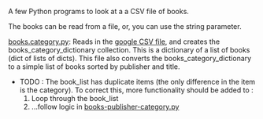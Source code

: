 A few Python programs to look at a a CSV file of books.

The books can be read from a file, or, you can use the string parameter.

[books.category.py](books-category.py): Reads in the [google CSV file](google_books_dataset.csv), and creates the books_category_dictionary collection.  This is a dictionary of a list of books (dict of lists of dicts).   This file also converts the books_category_dictionary to a simple list of books sorted by publisher and title.

- TODO : The book_list has duplicate items (the only difference in the item is the category).   To correct this, more functionality should be added to :
  1. Loop through the book_list
  1. ...follow logic in [books-publisher-category.py](books-publisher-category.py)
